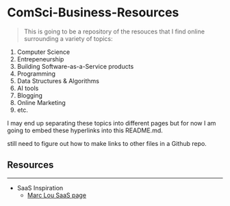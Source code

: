 # ComSci-Business-Resources

> This is going to be a repository of the resouces that I find online surrounding a variety of topics:

1. Computer Science
2. Entrepeneurship
3. Building Software-as-a-Service products
4. Programming
5. Data Structures & Algorithms 
6. AI tools 
7. Blogging 
8. Online Marketing 
9. etc.

I may end up separating these topics into different pages but for now I am going to embed these hyperlinks into this README.md.

still need to figure out how to make links to other files in a Github repo.

## Resources
---

- SaaS Inspiration
    - [Marc Lou SaaS page](https://marclou.com/)


